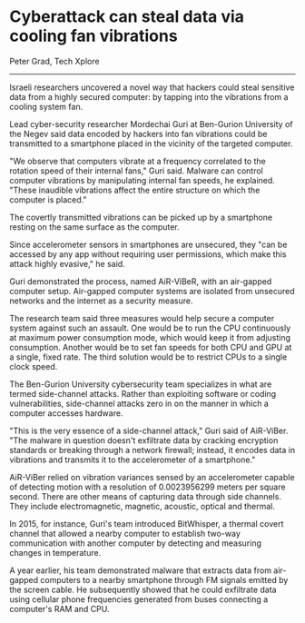 # Cyberattack can steal data via cooling fan vibrations

Peter Grad, Tech Xplore 

---

Israeli researchers uncovered a novel way that hackers could steal sensitive data from a highly secured computer: by tapping into the vibrations from a cooling system fan.

Lead cyber-security researcher Mordechai Guri at Ben-Gurion University of the Negev said data encoded by hackers into fan vibrations could be transmitted to a smartphone placed in the vicinity of the targeted computer.

"We observe that computers vibrate at a frequency correlated to the rotation speed of their internal fans," Guri said. Malware can control computer vibrations by manipulating internal fan speeds, he explained. "These inaudible vibrations affect the entire structure on which the computer is placed."

The covertly transmitted vibrations can be picked up by a smartphone resting on the same surface as the computer.

Since accelerometer sensors in smartphones are unsecured, they "can be accessed by any app without requiring user permissions, which make this attack highly evasive," he said.

Guri demonstrated the process, named AiR-ViBeR, with an air-gapped computer setup. Air-gapped computer systems are isolated from unsecured networks and the internet as a security measure.

The research team said three measures would help secure a computer system against such an assault. One would be to run the CPU continuously at maximum power consumption mode, which would keep it from adjusting consumption. Another would be to set fan speeds for both CPU and GPU at a single, fixed rate. The third solution would be to restrict CPUs to a single clock speed.

The Ben-Gurion University cybersecurity team specializes in what are termed side-channel attacks. Rather than exploiting software or coding vulnerabilities, side-channel attacks zero in on the manner in which a computer accesses hardware.

"This is the very essence of a side-channel attack," Guri said of AiR-ViBer. "The malware in question doesn't exfiltrate data by cracking encryption standards or breaking through a network firewall; instead, it encodes data in vibrations and transmits it to the accelerometer of a smartphone."

AiR-ViBer relied on vibration variances sensed by an accelerometer capable of detecting motion with a resolution of 0.0023956299 meters per square second. There are other means of capturing data through side channels. They include electromagnetic, magnetic, acoustic, optical and thermal.

In 2015, for instance, Guri's team introduced BitWhisper, a thermal covert channel that allowed a nearby computer to establish two-way communication with another computer by detecting and measuring changes in temperature.

A year earlier, his team demonstrated malware that extracts data from air-gapped computers to a nearby smartphone through FM signals emitted by the screen cable. He subsequently showed that he could exfiltrate data using cellular phone frequencies generated from buses connecting a computer's RAM and CPU. 
